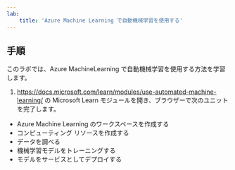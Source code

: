 ```yaml
---
lab:
    title: 'Azure Machine Learning で自動機械学習を使用する'
---
```


## 手順
このラボでは、Azure MachineLearning で自動機械学習を使用する方法を学習します。

1.	https://docs.microsoft.com/learn/modules/use-automated-machine-learning/ の Microsoft Learn モジュールを開き、ブラウザーで次のユニットを完了します。 

- Azure Machine Learning のワークスペースを作成する
- コンピューティング リソースを作成する
- データを調べる 
- 機械学習モデルをトレーニングする 
- モデルをサービスとしてデプロイする 

